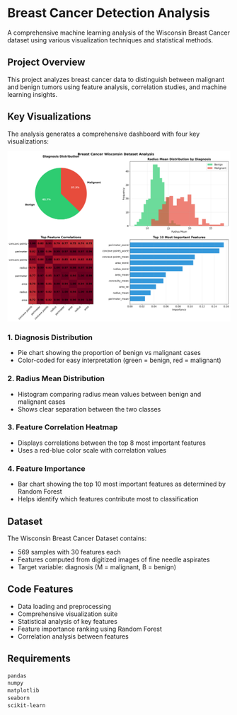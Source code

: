 # Breast Cancer Detection Analysis

A comprehensive machine learning analysis of the Wisconsin Breast Cancer dataset using various visualization techniques and statistical methods.

## Project Overview

This project analyzes breast cancer data to distinguish between malignant and benign tumors using feature analysis, correlation studies, and machine learning insights.

## Key Visualizations

The analysis generates a comprehensive dashboard with four key visualizations:

![Breast Cancer Analysis](breast_cancer_analysis.png)

### 1. Diagnosis Distribution
- Pie chart showing the proportion of benign vs malignant cases
- Color-coded for easy interpretation (green = benign, red = malignant)

### 2. Radius Mean Distribution
- Histogram comparing radius mean values between benign and malignant cases
- Shows clear separation between the two classes

### 3. Feature Correlation Heatmap
- Displays correlations between the top 8 most important features
- Uses a red-blue color scale with correlation values

### 4. Feature Importance
- Bar chart showing the top 10 most important features as determined by Random Forest
- Helps identify which features contribute most to classification

## Dataset

The Wisconsin Breast Cancer Dataset contains:
- 569 samples with 30 features each
- Features computed from digitized images of fine needle aspirates
- Target variable: diagnosis (M = malignant, B = benign)

## Code Features

- Data loading and preprocessing
- Comprehensive visualization suite
- Statistical analysis of key features
- Feature importance ranking using Random Forest
- Correlation analysis between features

## Requirements

```bash
pandas
numpy
matplotlib
seaborn
scikit-learn
